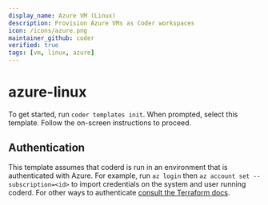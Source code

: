 ```yaml
---
display_name: Azure VM (Linux)
description: Provision Azure VMs as Coder workspaces
icon: /icons/azure.png
maintainer_github: coder
verified: true
tags: [vm, linux, azure]
---
```


# azure-linux

To get started, run `coder templates init`. When prompted, select this template.
Follow the on-screen instructions to proceed.

## Authentication

This template assumes that coderd is run in an environment that is authenticated
with Azure. For example, run `az login` then `az account set --subscription=<id>`
to import credentials on the system and user running coderd. For other ways to
authenticate [consult the Terraform docs](https://registry.terraform.io/providers/hashicorp/azurerm/latest/docs#authenticating-to-azure).
